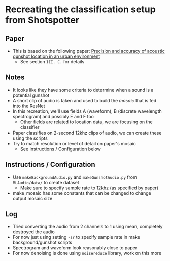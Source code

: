 # Recreating the classification setup from Shotspotter

## Paper
- This is based on the following paper:  [Precision and accuracy of acoustic gunshot location in an urban environment](https://arxiv.org/pdf/2108.07377)
    - See section `III. C.` for details


## Notes
- It looks like they have some criteria to determine when a sound is a potential gunshot
- A short clip of audio is taken and used to build the *mosaic* that is fed into the ResNet
- In this recreation, we'll use fields A (waveform), B (discrete wavelength spectrogram) and possibly E and F too
    - Other fields are related to location data, we are focusing on the classifier
- Paper classifies on 2-second 12khz clips of audio, we can create these using the scripts
- Try to match resolution or level of detail on paper's mosaic
    - See Instructions / Configuration below


## Instructions / Configuration
- Use `makeBackgroundAudio.py` and `makeGunshotAudio.py` from `MLAudio/data/` to create dataset
    - Make sure to specify sample rate to 12khz (as specified by paper)
- make_mosaic has some constants that can be changed to change output mosaic size

## Log
- Tried converting the audio from 2 channels to 1 using mean, completely destroyed the audio
- For now just using setting `-sr` to specify sample rate in make background/gunshot scripts
- Spectrogram and waveform look reasonably close to paper
- For now denoising is done using `noisereduce` library, work on this more